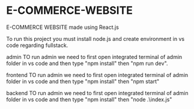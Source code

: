 # E-COMMERCE-WEBSITE
E-COMMERCE WEBSITE made using React.js

To run this project you must install node.js and create environment in vs code regarding fullstack.

admin
TO run admin we need to first open integrated terminal of admin folder in vs code and then type "npm install"
then "npm run dev".

frontend
TO run admin we need to first open integrated terminal of admin folder in vs code and then type "npm install"
then "npm start"

backend
TO run admin we need to first open integrated terminal of admin folder in vs code and then type "npm install"
then "node .\index.js"




